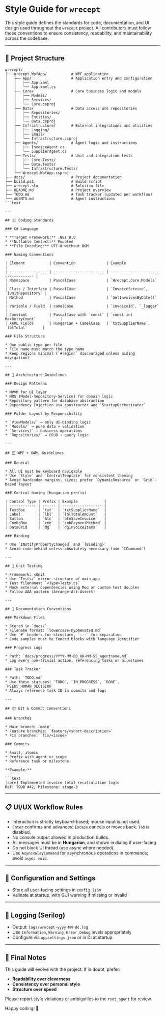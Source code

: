 ﻿# Style Guide for `wrecept`

<!-- markdownlint-disable MD013 -->

This style guide defines the standards for code, documentation, and UI design used
throughout the `wrecept` project. All contributors must follow these conventions to
ensure consistency, readability, and maintainability across the codebase.

---

## 📁 Project Structure

```text
wrecept/
├── Wrecept.WpfApp/           # WPF application
│   ├── App/                  # Application entry and configuration
│   │   ├── App.xaml
│   │   └── App.xaml.cs
│   ├── Core/                 # Core business logic and models
│   │   ├── Models/
│   │   ├── Services/
│   │   └── Core.csproj
│   ├── Data/                 # Data access and repositories
│   │   ├── Repositories/
│   │   ├── Entities/
│   │   └── Data.csproj
│   ├── Infrastructure/       # External integrations and utilities
│   │   ├── Logging/
│   │   ├── Email/
│   │   └── Infrastructure.csproj
│   ├── Agents/               # Agent logic and instructions
│   │   ├── InvoiceAgent.cs
│   │   └── SupplierAgent.cs
│   ├── Tests/                # Unit and integration tests
│   │   ├── Core.Tests/
│   │   ├── Data.Tests/
│   │   └── Infrastructure.Tests/
│   └── Wrecept.WpfApp.csproj
├── docs/                     # Project documentation
├── build.ps1                 # Build script
├── wrecept.sln               # Solution file
├── README.md                 # Project overview
├── TODO.md                   # Task tracker (updated per workflow)
└── AGENTS.md                 # Agent instructions
```text

---

## 🧑‍💻 Coding Standards

### C# Language

* **Target Framework:** .NET 8.0
* **Nullable Context:** Enabled
* **File Encoding:** UTF-8 without BOM

### Naming Conventions

| Element           | Convention              | Example                             |
| ----------------- | ----------------------- | ----------------------------------- |
| Namespace         | PascalCase              | `Wrecept.Core.Models`               |
| Class / Interface | PascalCase              | `InvoiceService`, `IUnitRepository` |
| Method            | PascalCase              | `GetInvoicesByDate()`               |
| Variable / Field  | camelCase               | `invoiceId`, `_logger`              |
| Constant          | PascalCase with `const` | `const int MaxRetryCount`           |
| XAML Fields       | Hungarian + CamelCase   | `txtSupplierName`, `lblTotal`       |

### File Structure

* One public type per file
* File name must match the type name
* Keep regions minimal (`#region` discouraged unless aiding navigation)

---

## 📐 Architecture Guidelines

### Design Patterns

* MVVM for UI layer
* MRS (Model-Repository-Service) for domain logic
* Repository pattern for database abstraction
* Dependency Injection via constructor and `StartupOrchestrator`

### Folder Layout by Responsibility

* `ViewModels/` → only UI-binding logic
* `Models/` → pure data + validation
* `Services/` → business operations
* `Repositories/` → CRUD + query logic

---

## 🪟 WPF + XAML Guidelines

### General

* All UI must be keyboard navigable
* Use `Style` and `ControlTemplate` for consistent theming
* Avoid hardcoded margins, sizes; prefer `DynamicResource` or `Grid`-based layout

### Control Naming (Hungarian prefix)

| Control Type | Prefix | Example            |
| ------------ | ------ | ------------------ |
| TextBox      | `txt`  | `txtSupplierName`  |
| Label        | `lbl`  | `lblTotalAmount`   |
| Button       | `btn`  | `btnSaveInvoice`   |
| ComboBox     | `cmb`  | `cmbPaymentMethod` |
| DataGrid     | `dg`   | `dgInvoiceItems`   |

### Binding

* Use `INotifyPropertyChanged` and `{Binding}`
* Avoid code-behind unless absolutely necessary (use `ICommand`)

---

## 🧪 Unit Testing

* Framework: xUnit
* Use `Tests/` mirror structure of main app
* Test filenames: `<Type>Tests.cs`
* Mock external dependencies using Moq or custom test doubles
* Follow AAA pattern (Arrange-Act-Assert)

---

## 🧾 Documentation Conventions

### Markdown Files

* Stored in `docs/`
* Filename format: `lowercase-hyphenated.md`
* Use `#` headers for structure, `---` for separation
* Code samples must be fenced blocks with language identifier

### Progress Logs

* Path: `docs/progress/YYYY-MM-DD_HH-MM-SS_agentname.md`
* Log every non-trivial action, referencing tasks or milestones

### Task Tracker

* Path: `TODO.md`
* Use these statuses: `TODO`, `IN_PROGRESS`, `DONE`, `NEEDS_HUMAN_DECISION`
* Always reference task ID in commits and logs

---

## 📦 Git & Commit Conventions

### Branches

* Main branch: `main`
* Feature branches: `feature/<short-description>`
* Fix branches: `fix/<issue>`

### Commits

* Small, atomic
* Prefix with agent or scope
* Reference task or milestone

**Example:**

```text
[core] Implemented invoice total recalculation logic
Ref: TODO #42, Milestone: stage-3
```

---

## 📋 UI/UX Workflow Rules

* Interaction is strictly keyboard-based; mouse input is not used.
* `Enter` confirms and advances; `Escape` cancels or moves back. `Tab` is disabled.
* No console output allowed in production builds.
* All messages must be in **Hungarian**, and shown in dialog if user-facing.
* Do not block UI thread (use async where needed).
* Use `AsyncRelayCommand` for asynchronous operations in commands; avoid `async void`.

---

## 📎 Configuration and Settings

* Store all user-facing settings in `config.json`
* Validate at startup, with GUI warning if missing or invalid

---

## 📣 Logging (Serilog)

* Output: `logs/wrecept-yyyy-MM-dd.log`
* Use `Information`, `Warning`, `Error` ,`Debug` levels appropriately
* Configure via `appsettings.json` or in DI at startup

---

## 🧠 Final Notes

This guide will evolve with the project. If in doubt, prefer:

* **Readability over cleverness**
* **Consistency over personal style**
* **Structure over speed**

Please report style violations or ambiguities to the `root_agent` for review.

Happy coding! 🎯
